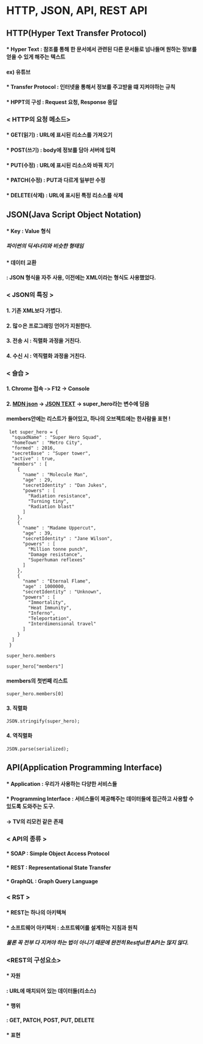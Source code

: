 # HTTP, JSON, API, REST API

## HTTP(Hyper Text Transfer Protocol)

#### * Hyper Text : 참조를 통해 한 문서에서 관련된 다른 문서들로 넘나들며 원하는 정보를 얻을 수 있게 해주는 텍스트
#### ex) 유튜브

#### * Transfer Protocol : 인터넷을 통해서 정보를 주고받을 떄 지켜야하는 규칙 

#### * HPPT의 구성 : Request 요청, Response 응답

### < HTTP의 요청 메소드>
#### * GET(읽기) : URL에 표시된 리소스를 가져오기
#### * POST(쓰기) : body에 정보를 담아 서버에 입력
#### * PUT(수정) : URL에 표시된 리소스와 바꿔 치기
#### * PATCH(수정) : PUT과 다르게 일부만 수정
#### * DELETE(삭제) : URL에 표시된 특정 리소스를 삭제


## JSON(Java Script Object Notation)
#### * Key : Value 형식
##### 파이썬의 딕셔너리와 비슷한 형태임

#### * 데이터 교환 
#### : JSON 형식을 자주 사용, 이전에는 XML이라는 형식도 사용했었다. 

### < JSON의 특징 >
#### 1. 기존 XML보다 가볍다.
#### 2. 많ㅇ은 프로그래밍 언어가 지원한다.
#### 3. 전송 시 : 직렬화 과정을 거친다.
#### 4. 수신 시 : 역직렬화 과정을 거친다.


### < 슬습 > 
#### 1. Chrome 접속 -> F12 -> Console
#### 2. [MDN json](https://developer.mozilla.org/en-US/docs/Learn/JavaScript/Objects/JSON) -> [JSON TEXT](https://mdn.github.io/learning-area/javascript/oojs/json/superheroes.json) ->  super_hero라는 변수에 담음
#### members안에는 리스트가 들어있고, 하나의 오브젝트에는 한사람을 표현 !
``` 
 let super_hero = {
  "squadName" : "Super Hero Squad",
  "homeTown" : "Metro City",
  "formed" : 2016,
  "secretBase" : "Super tower",
  "active" : true,
  "members" : [
    {
      "name" : "Molecule Man",
      "age" : 29,
      "secretIdentity" : "Dan Jukes",
      "powers" : [
        "Radiation resistance",
        "Turning tiny",
        "Radiation blast"
      ]
    },
    {
      "name" : "Madame Uppercut",
      "age" : 39,
      "secretIdentity" : "Jane Wilson",
      "powers" : [
        "Million tonne punch",
        "Damage resistance",
        "Superhuman reflexes"
      ]
    },
    {
      "name" : "Eternal Flame",
      "age" : 1000000,
      "secretIdentity" : "Unknown",
      "powers" : [
        "Immortality",
        "Heat Immunity",
        "Inferno",
        "Teleportation",
        "Interdimensional travel"
      ]
    }
  ]
 }
``` 
~~~
super_hero.members
~~~
~~~
super_hero["members"]
~~~
#### members의 첫번째 리스트
~~~
super_hero.members[0]
~~~
#### 3. 직렬화
~~~
JSON.stringify(super_hero);
~~~
#### 4. 역직렬화
~~~
JSON.parse(serialized);
~~~

## API(Application Programming Interface) 
#### * Application : 우리가 사용하는 다양한 서비스들
#### * Programming Interface : 서비스들이 제공해주는 데이터들에 접근하고 사용할 수 있도록 도와주는 도구.
#### -> TV의 리모컨 같은 존재

### < API의 종류 >
#### * SOAP : Simple Object Access Protocol
#### * REST : Representational State Transfer
#### * GraphQL : Graph Query Language

### < RST > 
#### * REST는 하나의 아키텍쳐
#### * 소프트웨어 아키텍처 : 소프트웨어를 설계하는 지침과 원칙
##### 물론 꼭 전부 다 지켜야 하는 법이 아니기 때문에 완전히 Restful한 API는 많지 않다.

### <REST의 구성요소>
#### * 자원
#### : URL에 매치되어 있는 데이터들(리소스)
#### * 행위
#### : GET, PATCH, POST, PUT, DELETE
#### * 표현


